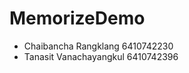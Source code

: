 # MemorizeDemo
<ul>
    <li>Chaibancha Rangklang 6410742230</li>
    <li>Tanasit Vanachayangkul 6410742396</li>
</ul> 
